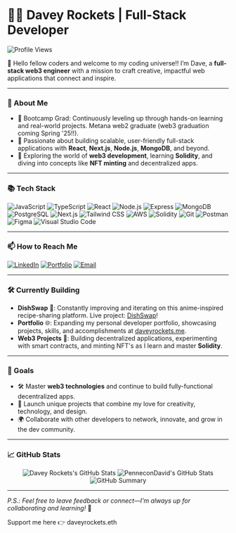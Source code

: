 # 👨‍🚀 Davey Rockets | Full-Stack Developer

![Profile Views](https://komarev.com/ghpvc/?username=PenneconDavid&style=flat-square)

🚀 Hello fellow coders and welcome to my coding universe!! I’m Dave, a **full-stack web3 engineer** with a mission to craft creative, impactful web applications that connect and inspire.



---

### 🚀 About Me

- 💼 Bootcamp Grad: Continuously leveling up through hands-on learning and real-world projects. Metana web2 graduate (web3 graduation coming Spring '25!!).
- 🔭 Passionate about building scalable, user-friendly full-stack applications with **React**, **Next.js**, **Node.js**, **MongoDB**, and beyond.
- 🌱 Exploring the world of **web3 development**, learning **Solidity**, and diving into concepts like **NFT minting** and decentralized apps.

---

### 📚 Tech Stack

![JavaScript](https://img.shields.io/badge/JavaScript-F7DF1E?style=for-the-badge&logo=javascript&logoColor=black)
![TypeScript](https://img.shields.io/badge/TypeScript-007ACC?style=for-the-badge&logo=typescript&logoColor=white)
![React](https://img.shields.io/badge/React-61DAFB?style=for-the-badge&logo=react&logoColor=black)
![Node.js](https://img.shields.io/badge/Node.js-339933?style=for-the-badge&logo=nodedotjs&logoColor=white)
![Express](https://img.shields.io/badge/Express-000000?style=for-the-badge&logo=express&logoColor=white)
![MongoDB](https://img.shields.io/badge/MongoDB-4EA94B?style=for-the-badge&logo=mongodb&logoColor=white)
![PostgreSQL](https://img.shields.io/badge/PostgreSQL-4169E1?style=for-the-badge&logo=postgresql&logoColor=white)
![Next.js](https://img.shields.io/badge/Next.js-000000?style=for-the-badge&logo=nextdotjs&logoColor=white)
![Tailwind CSS](https://img.shields.io/badge/TailwindCSS-06B6D4?style=for-the-badge&logo=tailwindcss&logoColor=white)
![AWS](https://img.shields.io/badge/AWS-232F3E?style=for-the-badge&logo=amazon-aws&logoColor=white)
![Solidity](https://img.shields.io/badge/Solidity-363636?style=for-the-badge&logo=solidity&logoColor=white)
![Git](https://img.shields.io/badge/Git-F05032?style=for-the-badge&logo=git&logoColor=white)
![Postman](https://img.shields.io/badge/Postman-FF6C37?style=for-the-badge&logo=postman&logoColor=white)
![Figma](https://img.shields.io/badge/Figma-F24E1E?style=for-the-badge&logo=figma&logoColor=white)
![Visual Studio Code](https://img.shields.io/badge/VS%20Code-007ACC?style=for-the-badge&logo=visual-studio-code&logoColor=white)

---

### 📫 How to Reach Me

[![LinkedIn](https://img.shields.io/badge/LinkedIn-blue?style=for-the-badge&logo=linkedin&logoColor=white)](https://www.linkedin.com/in/davidseibold/)
[![Portfolio](https://img.shields.io/badge/Portfolio-2C2C2C?style=for-the-badge&logo=web&logoColor=white)](https://daveyrockets.me)
[![Email](https://img.shields.io/badge/Email-D14836?style=for-the-badge&logo=gmail&logoColor=white)](mailto:d.seibold@icloud.com)

---

### 🛠️ Currently Building

- **DishSwap** 🍜: Constantly improving and iterating on this anime-inspired recipe-sharing platform. Live project: [DishSwap](https://dishswap.vercel.app)!
- **Portfolio** 🌐: Expanding my personal developer portfolio, showcasing projects, skills, and accomplishments at [daveyrockets.me](https://daveyrockets.me).
- **Web3 Projects** 🌌: Building decentralized applications, experimenting with smart contracts, and minting NFT's as I learn and master **Solidity**.

---

### 🎯 Goals

- 🛠 Master **web3 technologies** and continue to build fully-functional decentralized apps.
- 🚀 Launch unique projects that combine my love for creativity, technology, and design.
- 🌍 Collaborate with other developers to network, innovate, and grow in the dev community.

---

### 📈 GitHub Stats

<p align="center">
  <img src="https://github-readme-stats.vercel.app/api?username=PenneconDavid&show_icons=true&hide_border=true&count_private=true&theme=tokyonight" alt="Davey Rockets's GitHub Stats"/>
  <img src="https://nirzak-streak-stats.vercel.app?user=PenneconDavid&theme=tokyonight&hide_border=true" alt="PenneconDavid's GitHub Stats" />
  <img src="https://github-profile-summary-cards.vercel.app/api/cards/profile-details?username=PenneconDavid&theme=tokyonight" alt="GitHub Summary"/>
</p>

---

*P.S.: Feel free to leave feedback or connect—I’m always up for collaborating and learning!* 🚀

Support me here 👉 daveyrockets.eth

